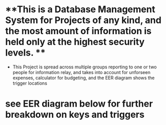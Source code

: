 # **This is a Database Management System for Projects of any kind, and the most amount of information is held only at the highest security levels. **
  * This Project is spread across multiple groups reporting to one or two people for information relay, and takes into account for unforseen expenses, calculator for budgeting, and the EER diagram shows the trigger locations
# see EER diagram below for further breakdown on keys and triggers
